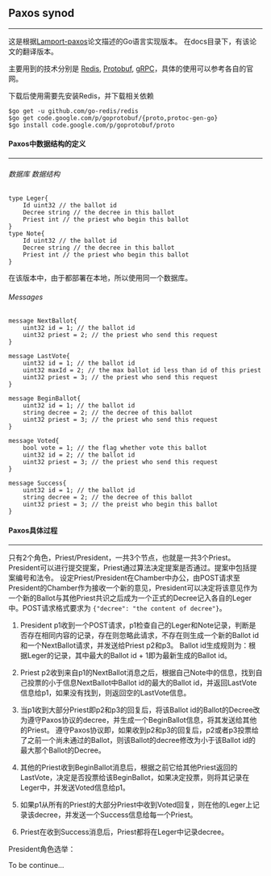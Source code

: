 ## Paxos synod
-------------------------
这是根据[Lamport-paxos](https://www.microsoft.com/en-us/research/wp-content/uploads/2016/12/The-Part-Time-Parliament.pdf)论文描述的Go语言实现版本。
在docs目录下，有该论文的翻译版本。

主要用到的技术分别是 [Redis](https://redis.io/commands), [Protobuf](https://developers.google.com/protocol-buffers/), [gRPC](https://grpc.io/docs/quickstart/go.html)，具体的使用可以参考各自的官网。

下载后使用需要先安装Redis，并下载相关依赖
```
$go get -u github.com/go-redis/redis
$go get code.google.com/p/goprotobuf/{proto,protoc-gen-go}
$go install code.google.com/p/goprotobuf/proto
```

#### Paxos中数据结构的定义
------------------------
###### 数据库 数据结构
```
type Leger{
    Id uint32 // the ballot id
    Decree string // the decree in this ballot
    Priest int // the priest who begin this ballot
}
type Note{
    Id uint32 // the ballot id
    Decree string // the decree in this ballot
    Priest int // the priest who begin this ballot
}
```
在该版本中，由于都部署在本地，所以使用同一个数据库。
###### Messages
```
message NextBallot{
    uint32 id = 1; // the ballot id
    uint32 priest = 2; // the priest who send this request
}

message LastVote{
    uint32 id = 1; // the ballot id
    uint32 maxId = 2; // the max ballot id less than id of this priest
    uint32 priest = 3; // the priest who send this request
}

message BeginBallot{
    uint32 id = 1; // the ballot id
    string decree = 2; // the decree of this ballot
    uint32 priest = 3; // the priest who send this request
}

message Voted{
    bool vote = 1; // the flag whether vote this ballot
    uint32 id = 2; // the ballot id
    uint32 priest = 3; // the priest who send this request
}

message Success{
    uint32 id = 1; // the ballot id
    string decree = 2; // the decree of this ballot
    uint32 priest = 3; // the preist who begin this ballot
}
```

#### Paxos具体过程
------------------------
只有2个角色，Priest/President，一共3个节点，也就是一共3个Priest。 President可以进行提交提案，Priest通过算法决定提案是否通过。提案中包括提案编号和法令。
设定Priest/President在Chamber中办公，由POST请求至President的Chamber作为接收一个新的意见，President可以决定将该意见作为一个新的Ballot与其他Priest共识之后成为一个正式的Decree记入各自的Leger中。POST请求格式要求为 ```{"decree": "the content of decree"}```。
1. President p1收到一个POST请求，p1检查自己的Leger和Note记录，判断是否存在相同内容的记录，存在则忽略此请求，不存在则生成一个新的Ballot id和一个NextBallot请求，并发送给Priest p2和p3。
Ballot id生成规则为：根据Leger的记录，其中最大的Ballot id + 1即为最新生成的Ballot id。
2. Priest p2收到来自p1的NextBallot消息之后，根据自己Note中的信息，找到自己投票的小于信息NextBallot中Ballot id的最大的Ballot id，并返回LastVote信息给p1，如果没有找到，则返回空的LastVote信息。

3. 当p1收到大部分Priest即p2和p3的回复后，将该Ballot id的Ballot的Decree改为遵守Paxos协议的decree，并生成一个BeginBallot信息，将其发送给其他的Priest。
    遵守Paxos协议即，如果收到p2和p3的回复后，p2或者p3投票给了之前一个尚未通过的Ballot，则该Ballot的decree修改为小于该Ballot id的最大那个Ballot的Decree。
4. 其他的Priest收到BeginBallot消息后，根据之前它给其他Priest返回的LastVote，决定是否投票给该BeginBallot，如果决定投票，则将其记录在Leger中，并发送Voted信息给p1。

5. 如果p1从所有的Priest的大部分Priest中收到Voted回复，则在他的Leger上记录该decree，并发送一个Success信息给每一个Priest。

6. Priest在收到Success消息后，Priest都将在Leger中记录decree。

President角色选举：

To be continue...
